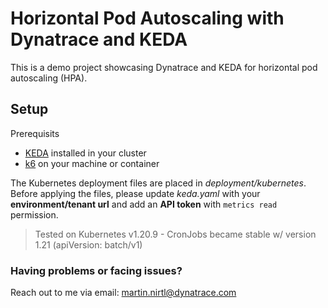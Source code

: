 # Horizontal Pod Autoscaling with Dynatrace and KEDA

This is a demo project showcasing Dynatrace and KEDA for horizontal pod autoscaling (HPA).

## Setup

Prerequisits

- [KEDA](https://keda.sh/docs/2.5/deploy/) installed in your cluster
- [k6](https://k6.io/docs/getting-started/installation/) on your machine or container

The Kubernetes deployment files are placed in _deployment/kubernetes_. Before applying the files, please update _keda.yaml_ with your **environment/tenant url** and add an **API token** with `metrics read` permission.

> Tested on Kubernetes v1.20.9 - CronJobs became stable w/ version 1.21 (apiVersion: batch/v1)

### Having problems or facing issues?

Reach out to me via email: [martin.nirtl@dynatrace.com](mailto:martin.nirtl@dynatrace.com)
